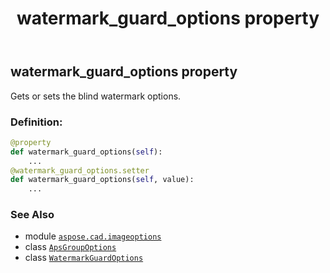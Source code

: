 ﻿---
title: watermark_guard_options property
second_title: Aspose.CAD for Python via .NET API References
description: 
type: docs
weight: 150
url: /python-net/aspose.cad.imageoptions/apsgroupoptions/watermark_guard_options/
is_root: false
---

## watermark_guard_options property


Gets or sets the blind watermark options.
### Definition:
```python
@property
def watermark_guard_options(self):
    ...
@watermark_guard_options.setter
def watermark_guard_options(self, value):
    ...
```

### See Also
* module [`aspose.cad.imageoptions`](../../)
* class [`ApsGroupOptions`](/cad/python-net/aspose.cad.imageoptions/apsgroupoptions)
* class [`WatermarkGuardOptions`](/cad/python-net/aspose.cad/watermarkguardoptions)
